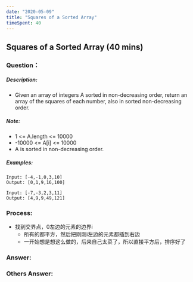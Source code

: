 ```yaml
---
date: "2020-05-09"
title: "Squares of a Sorted Array"
timeSpent: 40
---
```


## Squares of a Sorted Array (40 mins)

### Question：

##### Description:
* Given an array of integers A sorted in non-decreasing order, return an array of the squares of each number, also in sorted non-decreasing order.

##### Note:
* 1 <= A.length <= 10000
* -10000 <= A[i] <= 10000
* A is sorted in non-decreasing order.

##### Examples:
```
Input: [-4,-1,0,3,10]
Output: [0,1,9,16,100]

Input: [-7,-3,2,3,11]
Output: [4,9,9,49,121]
```

### Process:
- 找到交界点，0左边的元素的边界i
  - 所有的都平方，然后把刚刚i左边的元素都插到右边
  - 一开始想是想这么做的，后来自己太菜了，所以直接平方后，排序好了

### Answer:

### Others Answer:
